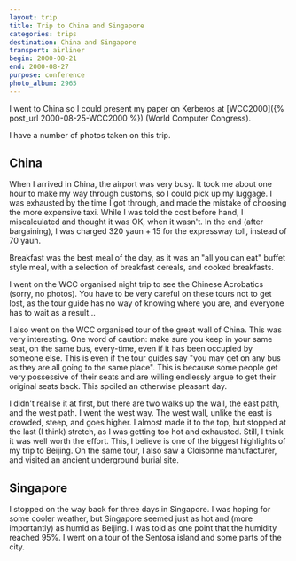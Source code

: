 ```yaml
---
layout: trip
title: Trip to China and Singapore
categories: trips
destination: China and Singapore
transport: airliner
begin: 2000-08-21
end: 2000-08-27
purpose: conference
photo_album: 2965
---
```


I went to China so I could present my paper on Kerberos at
[WCC2000]({% post_url 2000-08-25-WCC2000 %}) (World Computer Congress).

I have a number of photos taken on this trip.

## China

When I arrived in China, the airport was very busy. It took me about one hour
to make my way through customs, so I could pick up my luggage. I was exhausted
by the time I got through, and made the mistake of choosing the more expensive
taxi. While I was told the cost before hand, I miscalculated and thought it was
OK, when it wasn't. In the end (after bargaining), I was charged 320 yaun + 15
for the expressway toll, instead of 70 yaun.

Breakfast was the best meal of the day, as it was an "all you can eat" buffet
style meal, with a selection of breakfast cereals, and cooked breakfasts.

I went on the WCC organised night trip to see the Chinese Acrobatics (sorry, no
photos). You have to be very careful on these tours not to get lost, as the
tour guide has no way of knowing where you are, and everyone has to wait as a
result...

I also went on the WCC organised tour of the great wall of China. This was very
interesting. One word of caution: make sure you keep in your same seat, on the
same bus, every-time, even if it has been occupied by someone else. This is
even if the tour guides say "you may get on any bus as they are all going to
the same place". This is because some people get very possessive of their seats
and are willing endlessly argue to get their original seats back. This spoiled
an otherwise pleasant day.

I didn't realise it at first, but there are two walks up the wall, the east
path, and the west path. I went the west way. The west wall, unlike the east is
crowded, steep, and goes higher. I almost made it to the top, but stopped at
the last (I think) stretch, as I was getting too hot and exhausted. Still, I
think it was well worth the effort. This, I believe is one of the biggest
highlights of my trip to Beijing. On the same tour, I also saw a Cloisonne
manufacturer, and visited an ancient underground burial site.

## Singapore

I stopped on the way back for three days in Singapore. I was hoping for some
cooler weather, but Singapore seemed just as hot and (more importantly) as
humid as Beijing. I was told as one point that the humidity reached 95%. I went
on a tour of the Sentosa island and some parts of the city.
